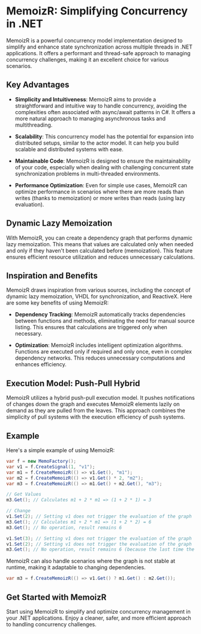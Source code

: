 # MemoizR: Simplifying Concurrency in .NET

MemoizR is a powerful concurrency model implementation designed to simplify and enhance state synchronization across multiple threads in .NET applications. It offers a performant and thread-safe approach to managing concurrency challenges, making it an excellent choice for various scenarios.

## Key Advantages

- **Simplicity and Intuitiveness**: MemoizR aims to provide a straightforward and intuitive way to handle concurrency, avoiding the complexities often associated with async/await patterns in C#. It offers a more natural approach to managing asynchronous tasks and multithreading.

- **Scalability**: This concurrency model has the potential for expansion into distributed setups, similar to the actor model. It can help you build scalable and distributed systems with ease.

- **Maintainable Code**: MemoizR is designed to ensure the maintainability of your code, especially when dealing with challenging concurrent state synchronization problems in multi-threaded environments.

- **Performance Optimization**: Even for simple use cases, MemoizR can optimize performance in scenarios where there are more reads than writes (thanks to memoization) or more writes than reads (using lazy evaluation).

## Dynamic Lazy Memoization

With MemoizR, you can create a dependency graph that performs dynamic lazy memoization. This means that values are calculated only when needed and only if they haven't been calculated before (memoization). This feature ensures efficient resource utilization and reduces unnecessary calculations.

## Inspiration and Benefits

MemoizR draws inspiration from various sources, including the concept of dynamic lazy memoization, VHDL for synchronization, and ReactiveX. Here are some key benefits of using MemoizR:

- **Dependency Tracking**: MemoizR automatically tracks dependencies between functions and methods, eliminating the need for manual source listing. This ensures that calculations are triggered only when necessary.

- **Optimization**: MemoizR includes intelligent optimization algorithms. Functions are executed only if required and only once, even in complex dependency networks. This reduces unnecessary computations and enhances efficiency.

## Execution Model: Push-Pull Hybrid

MemoizR utilizes a hybrid push-pull execution model. It pushes notifications of changes down the graph and executes MemoizR elements lazily on demand as they are pulled from the leaves. This approach combines the simplicity of pull systems with the execution efficiency of push systems.

## Example

Here's a simple example of using MemoizR:

```csharp
var f = new MemoFactory();
var v1 = f.CreateSignal(1, "v1");
var m1 = f.CreateMemoizR(() => v1.Get(), "m1");
var m2 = f.CreateMemoizR(() => v1.Get() * 2, "m2");
var m3 = f.CreateMemoizR(() => m1.Get() + m2.Get(), "m3");

// Get Values
m3.Get(); // Calculates m1 + 2 * m1 => (1 + 2 * 1) = 3

// Change
v1.Set(2); // Setting v1 does not trigger the evaluation of the graph
m3.Get(); // Calculates m1 + 2 * m1 => (1 + 2 * 2) = 6
m3.Get(); // No operation, result remains 6

v1.Set(3); // Setting v1 does not trigger the evaluation of the graph
v1.Set(2); // Setting v1 does not trigger the evaluation of the graph
m3.Get(); // No operation, result remains 6 (because the last time the graph was evaluated, v1 was already 2)
```

MemoizR can also handle scenarios where the graph is not stable at runtime, making it adaptable to changing dependencies.

```cs
var m3 = f.CreateMemoizR(() => v1.Get() ? m1.Get() : m2.Get());
```

## Get Started with MemoizR

Start using MemoizR to simplify and optimize concurrency management in your .NET applications. Enjoy a cleaner, safer, and more efficient approach to handling concurrency challenges.